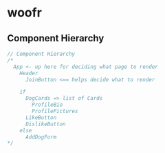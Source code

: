 woofr
=====

## Component Hierarchy

```javascript
// Component Hierarchy
/*
  App <- up here for deciding what page to render
    Header
      JoinButton <== helps decide what to render

    if
      DogCards => list of Cards
        ProfileBio
        ProfilePictures
      LikeButton
      DislikeButton
    else
      AddDogForm
*/
```
